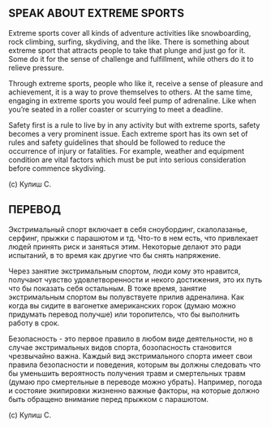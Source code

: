 ## SPEAK ABOUT EXTREME SPORTS

Extreme sports cover all kinds of adventure activities like snowboarding, rock climbing, surfing, skydiving, and the like. There is something about extreme sport that attracts people to take that plunge and just go for it. Some do it for the sense of challenge and fulfillment, while others do it to relieve pressure.

Through extreme sports, people who like it, receive a sense of pleasure and achievement, it is a way to prove themselves to others. At the same time, engaging in extreme sports you would feel pump of adrenaline. Like when you’re seated in a roller coaster or scurrying to meet a deadline.

Safety first is a rule to live by in any activity but with extreme sports, safety becomes a very prominent issue. Each extreme sport has its own set of rules and safety guidelines that should be followed to reduce the occurrence of injury or fatalities. For example, weather and equipment condition are vital factors which must be put into serious consideration before commence skydiving.

(с) Кулиш С.

## ПЕРЕВОД

Экстримальный спорт включает в себя сноубординг, скалолазанье, серфинг, прыжки с парашютом и тд. Что-то в нем есть, что привлекает людей принять риск и заняться этим. Некоторые делают это ради испытаний, в то время как другие что бы снять напряжение.

Через занятие экстримальным спортом, люди кому это нравится, получают чувство удовлетворенности и некого достижения, это их путь что бы показать себя остальным. В тоже время, занятие экстримальным спортом вы полувствуете прилив адреналина. Как когда вы сидите в вагонетке американских горок (думаю можно придумать перевод получше) или торопителсь, что бы выполнить работу в срок.

Безопасность - это первое правило в любом виде деятельности, но в случае экстримальных видов спорта, бозопасность становится чрезвычайно важна. Каждый вид экстримального спорта имеет свои правила безопасности и поведения, которым вы должны следовать что бы уменьшить вероятность получения травм и смертельных травм (думаю про смертельные в переводе можно убрать).  Например, погода и состояие экипировки жизненно важные факторы, на которые должно быть обращено внимание перед прыжком с парашютом.

(c) Кулиш С.
